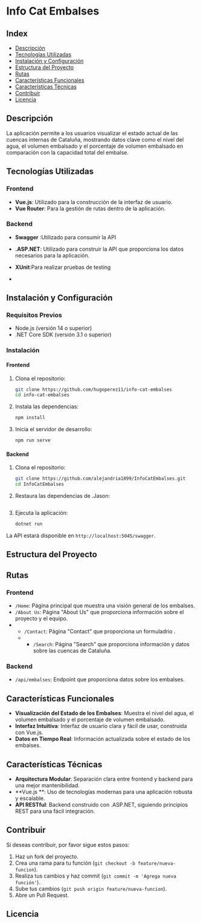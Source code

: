 # Info Cat Embalses

## Index

- [Descripción](#descripción)
- [Tecnologías Utilizadas](#tecnologías-utilizadas)
- [Instalación y Configuración](#instalación-y-configuración)
- [Estructura del Proyecto](#estructura-del-proyecto)
- [Rutas](#rutas)
- [Características Funcionales](#características-funcionales)
- [Características Técnicas](#características-técnicas)
- [Contribuir](#contribuir)
- [Licencia](#licencia)

## Descripción

La aplicación permite a los usuarios visualizar el estado actual de las cuencas internas de Cataluña, mostrando datos clave como el nivel del agua, el volumen embalsado y el porcentaje de volumen embalsado en comparación con la capacidad total del embalse.

## Tecnologías Utilizadas

### Frontend
- **Vue.js**: Utilizado para la construcción de la interfaz de usuario.
- **Vue Router**: Para la gestión de rutas dentro de la aplicación.

### Backend
- **Swagger** :Utilizado para consumir la API
- **.ASP.NET**: Utilizado para construir la API que proporciona los datos necesarios para la aplicación.
- **XUnit**:Para realizar pruebas de testing

  
- 
## Instalación y Configuración

### Requisitos Previos

- Node.js (versión 14 o superior)
- .NET Core SDK (versión 3.1 o superior)

### Instalación

#### Frontend

1. Clona el repositorio:
    ```bash
    git clone https://github.com/hugoperez11/info-cat-embalses
    cd info-cat-embalses
    ```

2. Instala las dependencias:
    ```bash
    npm install
    ```

3. Inicia el servidor de desarrollo:
    ```bash
    npm run serve
    ```



#### Backend

1. Clona el repositorio:
    ```bash
    git clone https://github.com/alejandria1899/InfoCatEmbalses.git
    cd InfoCatEmbalses
    ```

2. Restaura las dependencias de .Jason:
    ```bash

    ```

3. Ejecuta la aplicación:
    ```bash
    dotnet run
    ```

La API estará disponible en `http://localhost:5045/swagger`.

## Estructura del Proyecto



## Rutas

### Frontend

- `/Home`: Página principal que muestra una visión general de los embalses.
- `/About Us`: Página "About Us" que proporciona información sobre el proyecto y el equipo.
- - `/Contact`: Página "Contact" que proporciona un formuladrio .
  - - `/Search`: Página "Search" que proporciona información y datos sobre las cuencas de Cataluña.

### Backend

- `/api/embalses`: Endpoint que proporciona datos sobre los embalses.

## Características Funcionales

- **Visualización del Estado de los Embalses**: Muestra el nivel del agua, el volumen embalsado y el porcentaje de volumen embalsado.
- **Interfaz Intuitiva**: Interfaz de usuario clara y fácil de usar, construida con Vue.js.
- **Datos en Tiempo Real**: Información actualizada sobre el estado de los embalses.

## Características Técnicas

- **Arquitectura Modular**: Separación clara entre frontend y backend para una mejor mantenibilidad.
- **Vue.js **: Uso de tecnologías modernas para una aplicación robusta y escalable.
- **API RESTful**: Backend construido con .ASP.NET, siguiendo principios REST para una fácil integración.

## Contribuir

Si deseas contribuir, por favor sigue estos pasos:

1. Haz un fork del proyecto.
2. Crea una rama para tu función (`git checkout -b feature/nueva-funcion`).
3. Realiza tus cambios y haz commit (`git commit -m 'Agrega nueva función'`).
4. Sube tus cambios (`git push origin feature/nueva-funcion`).
5. Abre un Pull Request.

## Licencia

